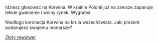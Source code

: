 Idziesz głosować na Korwina. W krainie Polonii już na zawsze zapanuje lekkie gwałcenie i wolny rynek.
Wygrałeś

Niedługo koronacja Korwina na krula wszechświata.
Jaki prezent podarujesz swojemu monarsze?

[Złoty rewolwer](prezent/rewolwer.md)